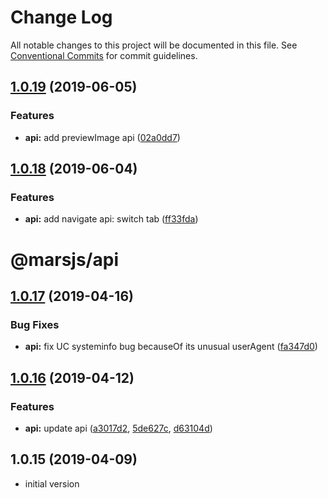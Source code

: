 # Change Log

All notable changes to this project will be documented in this file.
See [Conventional Commits](https://conventionalcommits.org) for commit guidelines.

## [1.0.19](https://github.com/max-team/Mars/compare/@marsjs/api@1.0.18...@marsjs/api@1.0.19) (2019-06-05)


### Features

* **api:** add previewImage api ([02a0dd7](https://github.com/max-team/Mars/commit/02a0dd7))





## [1.0.18](https://github.com/max-team/Mars/compare/@marsjs/api@1.0.17...@marsjs/api@1.0.18) (2019-06-04)


### Features

* **api:** add navigate api: switch tab ([ff33fda](https://github.com/max-team/Mars/commit/ff33fda))





# @marsjs/api

## [1.0.17](https://github.com/max-team/Mars/compare/@marsjs/api@1.0.16...@marsjs/api@1.0.17) (2019-04-16)


### Bug Fixes

* **api:** fix UC systeminfo bug becauseOf its unusual userAgent ([fa347d0](https://github.com/max-team/Mars/commit/fa347d0))



## [1.0.16](https://github.com/max-team/Mars/compare/@marsjs/api@1.0.16...@marsjs/api@1.0.16) (2019-04-12)


### Features

* **api:** update api ([a3017d2](https://github.com/max-team/Mars/commit/a3017d2), [5de627c](https://github.com/max-team/Mars/commit/5de627c), [d63104d](https://github.com/max-team/Mars/commit/d63104d))

## 1.0.15 (2019-04-09)

- initial version
